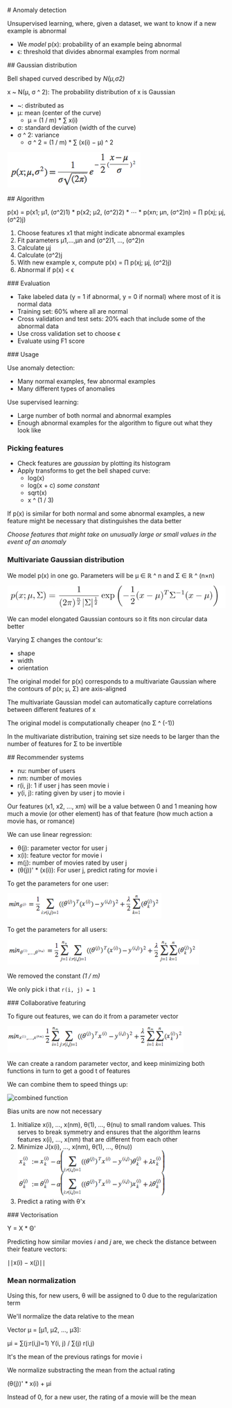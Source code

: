 # Anomaly detection

Unsupervised learning, where, given a dataset, we want to know if a new example is abnormal

* We _model_ p(x): probability of an example being abnormal
* ϵ: threshold that divides abnormal examples from normal

## Gaussian distribution

Bell shaped curved described by _N(μ,σ2)_

x ~ N(μ, σ ^ 2): The probability distribution of x is Gaussian

* ~: distributed as
* μ: mean (center of the curve)
    - μ = (1 / m) * ∑ x(i)
* σ: standard deviation (width of the curve)
* σ ^ 2: variance
    - σ ^ 2 = (1 / m) * ∑ (x(i) − μ) ^ 2

![p function](images/p_function.png)

## Algorithm

p(x) = p(x1; μ1, (σ^2)1) * p(x2; μ2, (σ^2)2) * ⋯ * p(xn; μn, (σ^2)n) = 
∏ p(xj; μj, (σ^2)j)

1. Choose features x1 that might indicate abnormal examples
2. Fit parameters μ1,...,μn and (σ^2)1, ..., (σ^2)n
3. Calculate μj
4. Calculate (σ^2)j
5. With new example x, compute p(x) = ∏ p(xj; μj, (σ^2)j)
6. Abnormal if  p(x) < ϵ

### Evaluation

* Take labeled data (y = 1 if abnormal, y = 0 if normal) where most of it is normal data
* Training set: 60% where all are normal
* Cross validation and test sets: 20% each that include some of the abnormal data
* Use cross validation set to choose ϵ
* Evaluate using F1 score

### Usage

Use anomaly detection:

* Many normal examples, few abnormal examples
* Many different types of anomalies 

Use supervised learning:

* Large number of both normal and abnormal examples
* Enough abnormal examples for the algorithm to figure out what they look like

### Picking features

* Check features are *gaussian* by plotting its histogram
* Apply transforms to get the bell shaped curve:
    - log(x)
    - log(x + c) _some constant_
    - sqrt(x)
    - x ^ (1 / 3)

If p(x) is similar for both normal and some abnormal examples, a new feature might be necessary that distinguishes the data better

_Choose features that might take on unusually large or small values in the event of an anomaly_

### Multivariate Gaussian distribution

We model p(x) in one go. Parameters will be μ ∈ ℝ ^ n and Σ ∈ ℝ ^ (n×n)

![multivariate p](images/multivariate_p.png)

We can model elongated Gaussian contours so it fits non circular data better

Varying Σ changes the contour's:

* shape
* width
* orientation

The original model for p(x) corresponds to a multivariate Gaussian where the contours of p(x; μ, Σ) are axis-aligned

The multivariate Gaussian model can automatically capture correlations between different features of x

The original model is computationally cheaper (no Σ ^ (-1))

In the multivariate distribution, training set size needs to be larger than the number of features for Σ to be invertible

## Recommender systems

* nu: number of users
* nm: number of movies
* r(i, j): 1 if user j has seen movie i
* y(i, j): rating given by user j to movie i

Our features (x1, x2, ..., xm) will be a value between 0 and 1 meaning how much a movie (or other element) has of that feature (how much action a movie has, or romance)

We can use linear regression:

* θ(j): parameter vector for user j
* x(i): feature vector for movie i
* m(j): number of movies rated by user j
* (θ(j))' * (x(i)): For user j, predict rating for movie i

To get the parameters for one user:

![linear regression for one user](images/user_lr.png)

To get the parameters for all users:

![linear regression for multiple user](images/multiple_user_lr.png)

We removed the constant *(1 / m)*

We only pick i that `r(i, j) = 1`

### Collaborative featuring

To figure out features, we can do it from a parameter vector

![collaborative filtering](images/collaborative_filtering.png)

We can create a random parameter vector, and keep minimizing both functions in turn to get a good t of features

We can combine them to speed things up:

![combined function](cimages/ombined_lr.png)

Bias units are now not necessary

1. Initialize x(i), ..., x(nm), θ(1), ..., θ(nu) to small random values. This serves to break symmetry and ensures that the algorithm learns features x(i), ..., x(nm) that are different from each other
2. Minimize J(x(i), ..., x(nm), θ(1), ..., θ(nu))
![gradient descent](images/gradient_descent.png)
3. Predict a rating with θ'x

### Vectorisation

Y = X * Θ'

Predicting how similar movies _i_ and _j_ are, we check the distance between their feature vectors:

∣∣x(i) − x(j)∣∣

### Mean normalization

Using this, for new users, θ will be assigned to 0 due to the regularization term

We'll normalize the data relative to the mean

Vector μ = [μ1, μ2, …, μ3]:

μi = ∑(j:r(i,j)=1) Y(i, j) / ∑(j) r(i,j)

It's the mean of the previous ratings for movie i

We normalize substracting the mean from the actual rating

(θ(j))' * x(i) + μi

Instead of 0, for a new user, the rating of a movie will be the mean